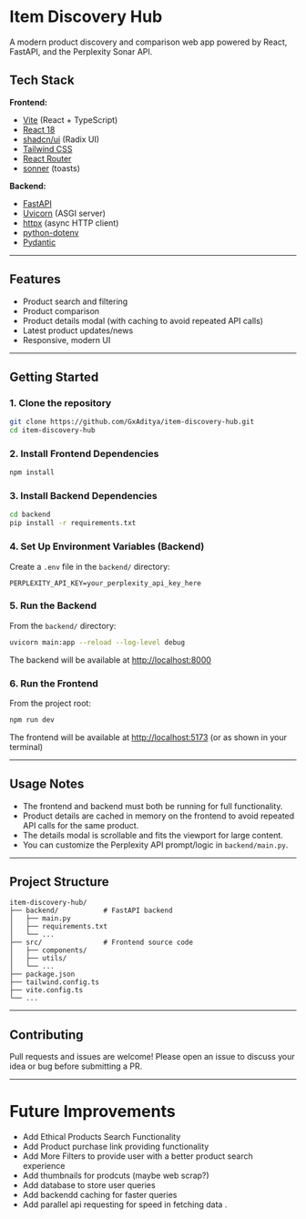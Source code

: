 # Item Discovery Hub

A modern product discovery and comparison web app powered by React, FastAPI, and the Perplexity Sonar API.

## Tech Stack

**Frontend:**
- [Vite](https://vitejs.dev/) (React + TypeScript)
- [React 18](https://react.dev/)
- [shadcn/ui](https://ui.shadcn.com/) (Radix UI)
- [Tailwind CSS](https://tailwindcss.com/)
- [React Router](https://reactrouter.com/)
- [sonner](https://sonner.emilkowal.ski/) (toasts)

**Backend:**
- [FastAPI](https://fastapi.tiangolo.com/)
- [Uvicorn](https://www.uvicorn.org/) (ASGI server)
- [httpx](https://www.python-httpx.org/) (async HTTP client)
- [python-dotenv](https://pypi.org/project/python-dotenv/)
- [Pydantic](https://docs.pydantic.dev/)

---

## Features
- Product search and filtering
- Product comparison
- Product details modal (with caching to avoid repeated API calls)
- Latest product updates/news
- Responsive, modern UI

---

## Getting Started

### 1. Clone the repository
```sh
git clone https://github.com/GxAditya/item-discovery-hub.git
cd item-discovery-hub
```

### 2. Install Frontend Dependencies
```sh
npm install
```

### 3. Install Backend Dependencies
```sh
cd backend
pip install -r requirements.txt
```

### 4. Set Up Environment Variables (Backend)
Create a `.env` file in the `backend/` directory:
```
PERPLEXITY_API_KEY=your_perplexity_api_key_here
```

### 5. Run the Backend
From the `backend/` directory:
```sh
uvicorn main:app --reload --log-level debug
```
The backend will be available at [http://localhost:8000](http://localhost:8000)

### 6. Run the Frontend
From the project root:
```sh
npm run dev
```
The frontend will be available at [http://localhost:5173](http://localhost:5173) (or as shown in your terminal)

---

## Usage Notes
- The frontend and backend must both be running for full functionality.
- Product details are cached in memory on the frontend to avoid repeated API calls for the same product.
- The details modal is scrollable and fits the viewport for large content.
- You can customize the Perplexity API prompt/logic in `backend/main.py`.

---

## Project Structure

```
item-discovery-hub/
├── backend/           # FastAPI backend
│   ├── main.py
│   ├── requirements.txt
│   └── ...
├── src/               # Frontend source code
│   ├── components/
│   ├── utils/
│   └── ...
├── package.json
├── tailwind.config.ts
├── vite.config.ts
└── ...
```

---

## Contributing
Pull requests and issues are welcome! Please open an issue to discuss your idea or bug before submitting a PR.

---

# Future Improvements 

- Add Ethical Products Search Functionality 
- Add Product purchase link providing functionality 
- Add More Filters to provide user with a better product search experience 
- Add thumbnails for prodcuts (maybe web scrap?)
- Add database to store user queries
- Add backendd caching for faster queries
- Add parallel api requesting for speed in fetching data .
